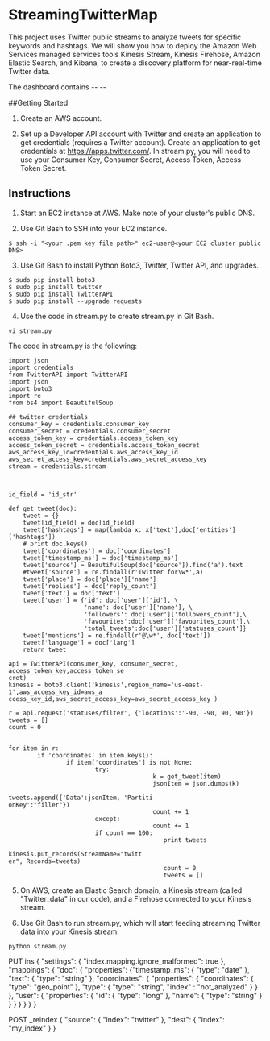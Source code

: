 # StreamingTwitterMap
This project uses Twitter public streams to analyze tweets for specific keywords and hashtags. We will show you how to deploy the Amazon Web Services managed services tools Kinesis Stream, Kinesis Firehose, Amazon Elastic Search, and Kibana, to create a discovery platform for near-real-time Twitter data.  

The dashboard contains -- --

##Getting Started

1. Create an AWS account.

2. Set up a Developer API account with Twitter and create an application to get credentials (requires a Twitter account).
	Create an application to get credentials at https://apps.twitter.com/. In stream.py, you will need to use your Consumer Key, Consumer Secret, Access Token, Access Token Secret.


## Instructions

1. Start an EC2 instance at AWS. Make note of your cluster's public DNS. 

2. Use Git Bash to SSH into your  EC2 instance.

```
$ ssh -i "<your .pem key file path>" ec2-user@<your EC2 cluster public DNS>
```

3. Use Git Bash to install Python Boto3, Twitter, Twitter API, and upgrades.

```
$ sudo pip install boto3
$ sudo pip install twitter
$ sudo pip install TwitterAPI
$ sudo pip install --upgrade requests
```

4. Use the code in stream.py to create stream.py in Git Bash.

```
vi stream.py
```
The code in stream.py is the following:

```
import json
import credentials
from TwitterAPI import TwitterAPI
import json
import boto3
import re
from bs4 import BeautifulSoup

## twitter credentials
consumer_key = credentials.consumer_key
consumer_secret = credentials.consumer_secret
access_token_key = credentials.access_token_key
access_token_secret = credentials.access_token_secret
aws_access_key_id=credentials.aws_access_key_id
aws_secret_access_key=credentials.aws_secret_access_key
stream = credentials.stream



id_field = 'id_str'

def get_tweet(doc):
    tweet = {}
    tweet[id_field] = doc[id_field]
    tweet['hashtags'] = map(lambda x: x['text'],doc['entities']['hashtags'])
    # print doc.keys()
    tweet['coordinates'] = doc['coordinates']
    tweet['timestamp_ms'] = doc['timestamp_ms']
    tweet['source'] = BeautifulSoup(doc['source']).find('a').text
    #tweet['source'] = re.findall(r'Twitter for\w*',a)
    tweet['place'] = doc['place']['name']
    tweet['replies'] = doc['reply_count']
    tweet['text'] = doc['text']
    tweet['user'] = {'id': doc['user']['id'], \
                     'name': doc['user']['name'], \
                     'followers': doc['user']['followers_count'],\
                     'favourites':doc['user']['favourites_count'],\
                     'total_tweets':doc['user']['statuses_count']}
    tweet['mentions'] = re.findall(r'@\w*', doc['text'])
    tweet['language'] = doc['lang']
    return tweet

api = TwitterAPI(consumer_key, consumer_secret, access_token_key,access_token_se
cret)
kinesis = boto3.client('kinesis',region_name='us-east-1',aws_access_key_id=aws_a
ccess_key_id,aws_secret_access_key=aws_secret_access_key )

r = api.request('statuses/filter', {'locations':'-90, -90, 90, 90'})
tweets = []
count = 0


for item in r:
        if 'coordinates' in item.keys():
                if item['coordinates'] is not None:
                        try:
                                        k = get_tweet(item)
                                        jsonItem = json.dumps(k)
                                        tweets.append({'Data':jsonItem, 'Partiti
onKey':"filler"})
                                        count += 1
                        except:
                                        count += 1
                        if count == 100:
                                           print tweets
                                           kinesis.put_records(StreamName="twitt
er", Records=tweets)
                                           count = 0
                                           tweets = []

```

5. On AWS, create an Elastic Search domain, a Kinesis stream (called "Twitter_data" in our code), and a Firehose connected to your Kinesis stream. 

6. Use Git Bash to run stream.py, which will start feeding streaming Twitter data into your Kinesis stream.

```
python stream.py
```
PUT ins
{
"settings": {
    "index.mapping.ignore_malformed": true 
  },
  "mappings": {
    "doc": { 
      "properties": 
				  {"timestamp_ms": {
                                  "type": "date"
                                  },
                     "text": {
                                  "type": "string"
                              },
                     "coordinates": {
                          "properties": {
                             "coordinates": {
                                "type": "geo_point"
                             },
                             "type": {
                               "type": "string",
                                "index" : "not_analyzed"
                            }
                          }
                     },
                     "user": {
                          "properties": {
                             "id": {
                                "type": "long"
                             },
                             "name": {
                                "type": "string"
                            }
                          }
                     }
                    }
				}
        }
      }


POST _reindex
{
  "source": {
    "index": "twitter"
  },
  "dest": {
    "index": "my_index"
  }
}	
```
